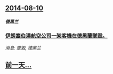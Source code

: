 ## [2014-08-10](/news/2014/08/10/index.md)

##### 德黑兰
### [ 伊朗塞伯漢航空公司一架客機在德黑蘭墜毀。 ](/news/2014/08/10/伊朗塞伯漢航空公司一架客機在德黑蘭墜毀.md)
_消息: 墜毀, 德黑兰_

## [前一天...](/news/2014/08/7/index.md)

